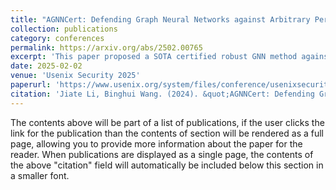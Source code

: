 ```yaml
---
title: "AGNNCert: Defending Graph Neural Networks against Arbitrary Perturbations with Deterministic Certification"
collection: publications
category: conferences
permalink: https://arxiv.org/abs/2502.00765
excerpt: 'This paper proposed a SOTA certified robust GNN method against arbitary evasion attack.'
date: 2025-02-02
venue: 'Usenix Security 2025'
paperurl: 'https://www.usenix.org/system/files/conference/usenixsecurity25/sec25cycle1-prepub-510-li-jiate.pdf'
citation: 'Jiate Li, Binghui Wang. (2024). &quot;AGNNCert: Defending Graph Neural Networks against Arbitrary Perturbations with Deterministic Certification.&quot; <i>Usenix Security 25'</i>. 1(3).'
---
```


The contents above will be part of a list of publications, if the user clicks the link for the publication than the contents of section will be rendered as a full page, allowing you to provide more information about the paper for the reader. When publications are displayed as a single page, the contents of the above "citation" field will automatically be included below this section in a smaller font.
